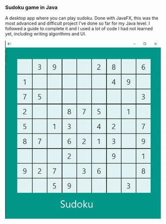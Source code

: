 ### Sudoku game in Java

<p>A desktop app where you can play sudoku. Done with JavaFX, this was the most advanced and difficult project I've done so far for my Java level. I followed a guide to complete it and I used a lot of code I had not learned yet, including writing algorithms and UI.</p>

![](assets/sudoku-screenshot.png)